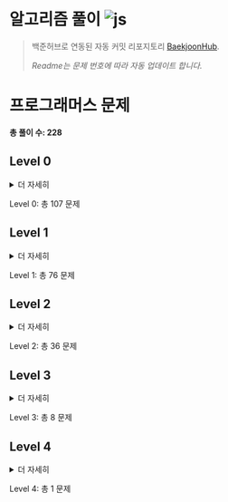 # 알고리즘 풀이 ![js](https://img.shields.io/badge/JavaScript-F7DF1E?style=for-the-badge&logo=JavaScript&logoColor=black)
> 백준허브로 연동된 자동 커밋 리포지토리 [BaekjoonHub](https://github.com/BaekjoonHub/BaekjoonHub).
>
> _Readme는 문제 번호에 따라 자동 업데이트 합니다._

# 프로그래머스 문제
**총 풀이 수: 228**

## Level 0
<details>
<summary>더 자세히</summary>
<div markdown=1>

| No.# | 코드 (내 풀이) | 풀어본 횟수 | 해결여부 | 최근 푼 날짜 |
| :----: | :-------------: | :-------: | :----: | :---------: |
| No.1 | [120583. 중복된 숫자 개수](https://github.com/chay140/Algorithms/tree/main/프로그래머스/0/120583. 중복된 숫자 개수) | 1 | O | 2025-07-21 |
| No.2 | [120585. 머쓱이보다 키 큰 사람](https://github.com/chay140/Algorithms/tree/main/프로그래머스/0/120585. 머쓱이보다 키 큰 사람) | 1 | O | 2025-07-17 |
| No.3 | [120802. 두 수의 합](https://github.com/chay140/Algorithms/tree/main/프로그래머스/0/120802. 두 수의 합) | 2 | O | 2024-10-22 |
| No.4 | [120803. 두 수의 차](https://github.com/chay140/Algorithms/tree/main/프로그래머스/0/120803. 두 수의 차) | 1 | O | 2024-10-17 |
| No.5 | [120804. 두 수의 곱](https://github.com/chay140/Algorithms/tree/main/프로그래머스/0/120804. 두 수의 곱) | 1 | O | 2024-10-17 |
| No.6 | [120805. 몫 구하기](https://github.com/chay140/Algorithms/tree/main/프로그래머스/0/120805. 몫 구하기) | 1 | O | 2024-10-18 |
| No.7 | [120806. 두 수의 나눗셈](https://github.com/chay140/Algorithms/tree/main/프로그래머스/0/120806. 두 수의 나눗셈) | 1 | O | 2024-10-18 |
| No.8 | [120807. 숫자 비교하기](https://github.com/chay140/Algorithms/tree/main/프로그래머스/0/120807. 숫자 비교하기) | 1 | O | 2024-10-18 |
| No.9 | [120808. 분수의 덧셈](https://github.com/chay140/Algorithms/tree/main/프로그래머스/0/120808. 분수의 덧셈) | 2 | O | 2024-10-23 |
| No.10 | [120809. 배열 두배 만들기](https://github.com/chay140/Algorithms/tree/main/프로그래머스/0/120809. 배열 두배 만들기) | 1 | O | 2024-10-23 |
| No.11 | [120810. 나머지 구하기](https://github.com/chay140/Algorithms/tree/main/프로그래머스/0/120810. 나머지 구하기) | 1 | O | 2024-10-23 |
| No.12 | [120811. 중앙값 구하기](https://github.com/chay140/Algorithms/tree/main/프로그래머스/0/120811. 중앙값 구하기) | 1 | O | 2024-10-27 |
| No.13 | [120812. 최빈값 구하기](https://github.com/chay140/Algorithms/tree/main/프로그래머스/0/120812. 최빈값 구하기) | 2 | O | 2025-07-17 |
| No.14 | [120813. 짝수는 싫어요](https://github.com/chay140/Algorithms/tree/main/프로그래머스/0/120813. 짝수는 싫어요) | 1 | O | 2024-10-27 |
| No.15 | [120814. 피자 나눠 먹기 （1）](https://github.com/chay140/Algorithms/tree/main/프로그래머스/0/120814. 피자 나눠 먹기 （1）) | 1 | O | 2025-06-16 |
| No.16 | [120815. 피자 나눠 먹기 （2）](https://github.com/chay140/Algorithms/tree/main/프로그래머스/0/120815. 피자 나눠 먹기 （2）) | 2 | O | 2025-07-18 |
| No.17 | [120816. 피자 나눠 먹기 （3）](https://github.com/chay140/Algorithms/tree/main/프로그래머스/0/120816. 피자 나눠 먹기 （3）) | 1 | O | 2025-07-19 |
| No.18 | [120817. 배열의 평균값](https://github.com/chay140/Algorithms/tree/main/프로그래머스/0/120817. 배열의 평균값) | 1 | O | 2024-10-18 |
| No.19 | [120818. 옷가게 할인 받기](https://github.com/chay140/Algorithms/tree/main/프로그래머스/0/120818. 옷가게 할인 받기) | 1 | O | 2025-07-20 |
| No.20 | [120819. 아이스 아메리카노](https://github.com/chay140/Algorithms/tree/main/프로그래머스/0/120819. 아이스 아메리카노) | 1 | O | 2025-07-20 |
| No.21 | [120820. 나이 출력](https://github.com/chay140/Algorithms/tree/main/프로그래머스/0/120820. 나이 출력) | 1 | O | 2024-10-18 |
| No.22 | [120821. 배열 뒤집기](https://github.com/chay140/Algorithms/tree/main/프로그래머스/0/120821. 배열 뒤집기) | 1 | O | 2024-12-11 |
| No.23 | [120822. 문자열 뒤집기](https://github.com/chay140/Algorithms/tree/main/프로그래머스/0/120822. 문자열 뒤집기) | 1 | O | 2025-01-01 |
| No.24 | [120823. 직각삼각형 출력하기](https://github.com/chay140/Algorithms/tree/main/프로그래머스/0/120823. 직각삼각형 출력하기) | 1 | O | 2025-07-20 |
| No.25 | [120824. 짝수 홀수 개수](https://github.com/chay140/Algorithms/tree/main/프로그래머스/0/120824. 짝수 홀수 개수) | 1 | O | 2024-12-09 |
| No.26 | [120825. 문자 반복 출력하기](https://github.com/chay140/Algorithms/tree/main/프로그래머스/0/120825. 문자 반복 출력하기) | 1 | O | 2025-07-20 |
| No.27 | [120826. 특정 문자 제거하기](https://github.com/chay140/Algorithms/tree/main/프로그래머스/0/120826. 특정 문자 제거하기) | 1 | O | 2024-12-30 |
| No.28 | [120829. 각도기](https://github.com/chay140/Algorithms/tree/main/프로그래머스/0/120829. 각도기) | 1 | O | 2024-10-18 |
| No.29 | [120830. 양꼬치](https://github.com/chay140/Algorithms/tree/main/프로그래머스/0/120830. 양꼬치) | 2 | O | 2024-10-27 |
| No.30 | [120831. 짝수의 합](https://github.com/chay140/Algorithms/tree/main/프로그래머스/0/120831. 짝수의 합) | 1 | O | 2024-10-18 |
| No.31 | [120833. 배열 자르기](https://github.com/chay140/Algorithms/tree/main/프로그래머스/0/120833. 배열 자르기) | 1 | O | 2024-12-16 |
| No.32 | [120834. 외계행성의 나이](https://github.com/chay140/Algorithms/tree/main/프로그래머스/0/120834. 외계행성의 나이) | 1 | O | 2025-07-21 |
| No.33 | [120835. 진료 순서 정하기](https://github.com/chay140/Algorithms/tree/main/프로그래머스/0/120835. 진료 순서 정하기) | 1 | O | 2025-07-21 |
| No.34 | [120836. 순서쌍의 개수](https://github.com/chay140/Algorithms/tree/main/프로그래머스/0/120836. 순서쌍의 개수) | 1 | O | 2025-07-21 |
| No.35 | [120837. 개미 군단](https://github.com/chay140/Algorithms/tree/main/프로그래머스/0/120837. 개미 군단) | 1 | O | 2025-07-21 |
| No.36 | [120838. 모스부호 （1）](https://github.com/chay140/Algorithms/tree/main/프로그래머스/0/120838. 모스부호 （1）) | 1 | O | 2025-07-23 |
| No.37 | [120839. 가위 바위 보](https://github.com/chay140/Algorithms/tree/main/프로그래머스/0/120839. 가위 바위 보) | 1 | O | 2025-07-23 |
| No.38 | [120840. 구슬을 나누는 경우의 수](https://github.com/chay140/Algorithms/tree/main/프로그래머스/0/120840. 구슬을 나누는 경우의 수) | 1 | O | 2025-07-23 |
| No.39 | [120841. 점의 위치 구하기](https://github.com/chay140/Algorithms/tree/main/프로그래머스/0/120841. 점의 위치 구하기) | 1 | O | 2025-07-21 |
| No.40 | [120842. 2차원으로 만들기](https://github.com/chay140/Algorithms/tree/main/프로그래머스/0/120842. 2차원으로 만들기) | 1 | O | 2025-07-23 |
| No.41 | [120843. 공 던지기](https://github.com/chay140/Algorithms/tree/main/프로그래머스/0/120843. 공 던지기) | 1 | O | 2025-07-24 |
| No.42 | [120844. 배열 회전시키기](https://github.com/chay140/Algorithms/tree/main/프로그래머스/0/120844. 배열 회전시키기) | 1 | O | 2025-07-24 |
| No.43 | [120847. 최댓값 만들기 （1）](https://github.com/chay140/Algorithms/tree/main/프로그래머스/0/120847. 최댓값 만들기 （1）) | 1 | O | 2024-10-28 |
| No.44 | [120849. 모음 제거](https://github.com/chay140/Algorithms/tree/main/프로그래머스/0/120849. 모음 제거) | 1 | O | 2025-06-16 |
| No.45 | [120854. 배열 원소의 길이](https://github.com/chay140/Algorithms/tree/main/프로그래머스/0/120854. 배열 원소의 길이) | 1 | O | 2024-12-13 |
| No.46 | [120889. 삼각형의 완성조건 （1）](https://github.com/chay140/Algorithms/tree/main/프로그래머스/0/120889. 삼각형의 완성조건 （1）) | 1 | O | 2025-07-21 |
| No.47 | [120898. 편지](https://github.com/chay140/Algorithms/tree/main/프로그래머스/0/120898. 편지) | 1 | O | 2024-10-27 |
| No.48 | [120903. 배열의 유사도](https://github.com/chay140/Algorithms/tree/main/프로그래머스/0/120903. 배열의 유사도) | 1 | O | 2024-11-07 |
| No.49 | [120905. n의 배수 고르기](https://github.com/chay140/Algorithms/tree/main/프로그래머스/0/120905. n의 배수 고르기) | 1 | O | 2025-07-21 |
| No.50 | [120906. 자릿수 더하기](https://github.com/chay140/Algorithms/tree/main/프로그래머스/0/120906. 자릿수 더하기) | 1 | O | 2025-06-16 |
| No.51 | [120908. 문자열안에 문자열](https://github.com/chay140/Algorithms/tree/main/프로그래머스/0/120908. 문자열안에 문자열) | 1 | O | 2025-07-21 |
| No.52 | [120909. 제곱수 판별하기](https://github.com/chay140/Algorithms/tree/main/프로그래머스/0/120909. 제곱수 판별하기) | 1 | O | 2025-06-16 |
| No.53 | [120910. 세균 증식](https://github.com/chay140/Algorithms/tree/main/프로그래머스/0/120910. 세균 증식) | 1 | O | 2024-12-09 |
| No.54 | [120956. 옹알이 （1）](https://github.com/chay140/Algorithms/tree/main/프로그래머스/0/120956. 옹알이 （1）) | 1 | O | 2024-10-21 |
| No.55 | [181879. 길이에 따른 연산](https://github.com/chay140/Algorithms/tree/main/프로그래머스/0/181879. 길이에 따른 연산) | 1 | O | 2025-07-19 |
| No.56 | [181882. 조건에 맞게 수열 변환하기 1](https://github.com/chay140/Algorithms/tree/main/프로그래머스/0/181882. 조건에 맞게 수열 변환하기 1) | 1 | O | 2025-07-19 |
| No.57 | [181884. n보다 커질 때까지 더하기](https://github.com/chay140/Algorithms/tree/main/프로그래머스/0/181884. n보다 커질 때까지 더하기) | 2 | O | 2025-07-19 |
| No.58 | [181886. 5명씩](https://github.com/chay140/Algorithms/tree/main/프로그래머스/0/181886. 5명씩) | 1 | O | 2025-07-21 |
| No.59 | [181906. 접두사인지 확인하기](https://github.com/chay140/Algorithms/tree/main/프로그래머스/0/181906. 접두사인지 확인하기) | 1 | O | 2025-07-24 |
| No.60 | [181907. 문자열의 앞의 n글자](https://github.com/chay140/Algorithms/tree/main/프로그래머스/0/181907. 문자열의 앞의 n글자) | 1 | O | 2025-07-24 |
| No.61 | [181908. 접미사인지 확인하기](https://github.com/chay140/Algorithms/tree/main/프로그래머스/0/181908. 접미사인지 확인하기) | 2 | O | 2025-07-23 |
| No.62 | [181909. 접미사 배열](https://github.com/chay140/Algorithms/tree/main/프로그래머스/0/181909. 접미사 배열) | 1 | O | 2025-07-23 |
| No.63 | [181910. 문자열의 뒤의 n글자](https://github.com/chay140/Algorithms/tree/main/프로그래머스/0/181910. 문자열의 뒤의 n글자) | 1 | O | 2025-07-23 |
| No.64 | [181911. 부분 문자열 이어 붙여 문자열 만들기](https://github.com/chay140/Algorithms/tree/main/프로그래머스/0/181911. 부분 문자열 이어 붙여 문자열 만들기) | 1 | O | 2025-07-23 |
| No.65 | [181912. 배열 만들기 5](https://github.com/chay140/Algorithms/tree/main/프로그래머스/0/181912. 배열 만들기 5) | 1 | O | 2025-07-23 |
| No.66 | [181913. 문자열 여러 번 뒤집기](https://github.com/chay140/Algorithms/tree/main/프로그래머스/0/181913. 문자열 여러 번 뒤집기) | 1 | O | 2025-07-21 |
| No.67 | [181914. 9로 나눈 나머지](https://github.com/chay140/Algorithms/tree/main/프로그래머스/0/181914. 9로 나눈 나머지) | 2 | O | 2025-07-21 |
| No.68 | [181915. 글자 이어 붙여 문자열 만들기](https://github.com/chay140/Algorithms/tree/main/프로그래머스/0/181915. 글자 이어 붙여 문자열 만들기) | 2 | O | 2025-07-21 |
| No.69 | [181916. 주사위 게임 3](https://github.com/chay140/Algorithms/tree/main/프로그래머스/0/181916. 주사위 게임 3) | 2 | O | 2025-07-21 |
| No.70 | [181917. 간단한 논리 연산](https://github.com/chay140/Algorithms/tree/main/프로그래머스/0/181917. 간단한 논리 연산) | 1 | O | 2025-07-21 |
| No.71 | [181918. 배열 만들기 4](https://github.com/chay140/Algorithms/tree/main/프로그래머스/0/181918. 배열 만들기 4) | 2 | O | 2025-07-20 |
| No.72 | [181919. 콜라츠 수열 만들기](https://github.com/chay140/Algorithms/tree/main/프로그래머스/0/181919. 콜라츠 수열 만들기) | 1 | O | 2025-07-20 |
| No.73 | [181921. 배열 만들기 2](https://github.com/chay140/Algorithms/tree/main/프로그래머스/0/181921. 배열 만들기 2) | 1 | O | 2025-07-20 |
| No.74 | [181922. 수열과 구간 쿼리 4](https://github.com/chay140/Algorithms/tree/main/프로그래머스/0/181922. 수열과 구간 쿼리 4) | 1 | O | 2025-07-19 |
| No.75 | [181923. 수열과 구간 쿼리 2](https://github.com/chay140/Algorithms/tree/main/프로그래머스/0/181923. 수열과 구간 쿼리 2) | 1 | O | 2025-07-19 |
| No.76 | [181924. 수열과 구간 쿼리 3](https://github.com/chay140/Algorithms/tree/main/프로그래머스/0/181924. 수열과 구간 쿼리 3) | 2 | O | 2025-07-18 |
| No.77 | [181925. 수 조작하기 2](https://github.com/chay140/Algorithms/tree/main/프로그래머스/0/181925. 수 조작하기 2) | 2 | O | 2025-07-18 |
| No.78 | [181926. 수 조작하기 1](https://github.com/chay140/Algorithms/tree/main/프로그래머스/0/181926. 수 조작하기 1) | 2 | O | 2025-07-18 |
| No.79 | [181927. 마지막 두 원소](https://github.com/chay140/Algorithms/tree/main/프로그래머스/0/181927. 마지막 두 원소) | 2 | O | 2025-07-18 |
| No.80 | [181928. 이어 붙인 수](https://github.com/chay140/Algorithms/tree/main/프로그래머스/0/181928. 이어 붙인 수) | 1 | O | 2025-07-18 |
| No.81 | [181929. 원소들의 곱과 합](https://github.com/chay140/Algorithms/tree/main/프로그래머스/0/181929. 원소들의 곱과 합) | 1 | O | 2025-07-18 |
| No.82 | [181930. 주사위 게임 2](https://github.com/chay140/Algorithms/tree/main/프로그래머스/0/181930. 주사위 게임 2) | 1 | O | 2025-07-18 |
| No.83 | [181931. 등차수열의 특정한 항만 더하기](https://github.com/chay140/Algorithms/tree/main/프로그래머스/0/181931. 등차수열의 특정한 항만 더하기) | 2 | O | 2025-07-18 |
| No.84 | [181932. 코드 처리하기](https://github.com/chay140/Algorithms/tree/main/프로그래머스/0/181932. 코드 처리하기) | 1 | O | 2025-07-18 |
| No.85 | [181933. flag에 따라 다른 값 반환하기](https://github.com/chay140/Algorithms/tree/main/프로그래머스/0/181933. flag에 따라 다른 값 반환하기) | 1 | O | 2024-10-25 |
| No.86 | [181934. 조건 문자열](https://github.com/chay140/Algorithms/tree/main/프로그래머스/0/181934. 조건 문자열) | 1 | O | 2025-07-17 |
| No.87 | [181935. 홀짝에 따라 다른 값 반환하기](https://github.com/chay140/Algorithms/tree/main/프로그래머스/0/181935. 홀짝에 따라 다른 값 반환하기) | 1 | O | 2025-07-17 |
| No.88 | [181936. 공배수](https://github.com/chay140/Algorithms/tree/main/프로그래머스/0/181936. 공배수) | 1 | O | 2025-06-17 |
| No.89 | [181937. n의 배수](https://github.com/chay140/Algorithms/tree/main/프로그래머스/0/181937. n의 배수) | 1 | O | 2024-10-25 |
| No.90 | [181938. 두 수의 연산값 비교하기](https://github.com/chay140/Algorithms/tree/main/프로그래머스/0/181938. 두 수의 연산값 비교하기) | 1 | O | 2025-07-17 |
| No.91 | [181939. 더 크게 합치기](https://github.com/chay140/Algorithms/tree/main/프로그래머스/0/181939. 더 크게 합치기) | 1 | O | 2025-07-17 |
| No.92 | [181940. 문자열 곱하기](https://github.com/chay140/Algorithms/tree/main/프로그래머스/0/181940. 문자열 곱하기) | 1 | O | 2025-07-11 |
| No.93 | [181941. 문자 리스트를 문자열로 변환하기](https://github.com/chay140/Algorithms/tree/main/프로그래머스/0/181941. 문자 리스트를 문자열로 변환하기) | 1 | O | 2025-07-11 |
| No.94 | [181942. 문자열 섞기](https://github.com/chay140/Algorithms/tree/main/프로그래머스/0/181942. 문자열 섞기) | 1 | O | 2025-07-11 |
| No.95 | [181943. 문자열 겹쳐쓰기](https://github.com/chay140/Algorithms/tree/main/프로그래머스/0/181943. 문자열 겹쳐쓰기) | 1 | O | 2025-06-17 |
| No.96 | [181944. 홀짝 구분하기](https://github.com/chay140/Algorithms/tree/main/프로그래머스/0/181944. 홀짝 구분하기) | 1 | O | 2025-04-04 |
| No.97 | [181945. 문자열 돌리기](https://github.com/chay140/Algorithms/tree/main/프로그래머스/0/181945. 문자열 돌리기) | 1 | O | 2025-04-04 |
| No.98 | [181946. 문자열 붙여서 출력하기](https://github.com/chay140/Algorithms/tree/main/프로그래머스/0/181946. 문자열 붙여서 출력하기) | 1 | O | 2024-10-25 |
| No.99 | [181947. 덧셈식 출력하기](https://github.com/chay140/Algorithms/tree/main/프로그래머스/0/181947. 덧셈식 출력하기) | 1 | O | 2025-04-04 |
| No.100 | [181948. 특수문자 출력하기](https://github.com/chay140/Algorithms/tree/main/프로그래머스/0/181948. 특수문자 출력하기) | 1 | O | 2025-03-12 |
| No.101 | [181949. 대소문자 바꿔서 출력하기](https://github.com/chay140/Algorithms/tree/main/프로그래머스/0/181949. 대소문자 바꿔서 출력하기) | 1 | O | 2025-03-09 |
| No.102 | [181950. 문자열 반복해서 출력하기](https://github.com/chay140/Algorithms/tree/main/프로그래머스/0/181950. 문자열 반복해서 출력하기) | 1 | O | 2025-03-09 |
| No.103 | [181951. a와 b 출력하기](https://github.com/chay140/Algorithms/tree/main/프로그래머스/0/181951. a와 b 출력하기) | 1 | O | 2024-12-29 |
| No.104 | [181952. 문자열 출력하기](https://github.com/chay140/Algorithms/tree/main/프로그래머스/0/181952. 문자열 출력하기) | 1 | O | 2024-10-23 |
| No.105 | [250132. ［PCCE 기출문제］ 2번 ／ 피타고라스의 정리](https://github.com/chay140/Algorithms/tree/main/프로그래머스/0/250132. ［PCCE 기출문제］ 2번 ／ 피타고라스의 정리) | 1 | O | 2025-07-18 |
| No.106 | [340205. ［PCCE 기출문제］ 3번 ／ 수 나누기](https://github.com/chay140/Algorithms/tree/main/프로그래머스/0/340205. ［PCCE 기출문제］ 3번 ／ 수 나누기) | 1 | O | 2025-07-18 |
| No.107 | [340206. ［PCCE 기출문제］ 2번 ／ 각도 합치기](https://github.com/chay140/Algorithms/tree/main/프로그래머스/0/340206. ［PCCE 기출문제］ 2번 ／ 각도 합치기) | 1 | O | 2025-07-18 |

<br>
</div>
</details>

Level 0: 총 107 문제

## Level 1
<details>
<summary>더 자세히</summary>
<div markdown=1>

| No.# | 코드 (내 풀이) | 풀어본 횟수 | 해결여부 | 최근 푼 날짜 |
| :----: | :-------------: | :-------: | :----: | :---------: |
| No.1 | [118666. 성격 유형 검사하기](https://github.com/chay140/Algorithms/tree/main/프로그래머스/1/118666. 성격 유형 검사하기) | 1 | O | 2024-12-10 |
| No.2 | [12901. 2016년](https://github.com/chay140/Algorithms/tree/main/프로그래머스/1/12901. 2016년) | 1 | O | 2024-11-13 |
| No.3 | [12903. 가운데 글자 가져오기](https://github.com/chay140/Algorithms/tree/main/프로그래머스/1/12903. 가운데 글자 가져오기) | 1 | O | 2024-10-22 |
| No.4 | [12906. 같은 숫자는 싫어](https://github.com/chay140/Algorithms/tree/main/프로그래머스/1/12906. 같은 숫자는 싫어) | 3 | O | 2024-11-15 |
| No.5 | [12910. 나누어 떨어지는 숫자 배열](https://github.com/chay140/Algorithms/tree/main/프로그래머스/1/12910. 나누어 떨어지는 숫자 배열) | 1 | O | 2024-10-21 |
| No.6 | [12912. 두 정수 사이의 합](https://github.com/chay140/Algorithms/tree/main/프로그래머스/1/12912. 두 정수 사이의 합) | 1 | O | 2024-10-21 |
| No.7 | [12915. 문자열 내 마음대로 정렬하기](https://github.com/chay140/Algorithms/tree/main/프로그래머스/1/12915. 문자열 내 마음대로 정렬하기) | 2 | O | 2024-11-05 |
| No.8 | [12916. 문자열 내 p와 y의 개수](https://github.com/chay140/Algorithms/tree/main/프로그래머스/1/12916. 문자열 내 p와 y의 개수) | 1 | O | 2024-10-28 |
| No.9 | [12917. 문자열 내림차순으로 배치하기](https://github.com/chay140/Algorithms/tree/main/프로그래머스/1/12917. 문자열 내림차순으로 배치하기) | 1 | O | 2024-10-22 |
| No.10 | [12918. 문자열 다루기 기본](https://github.com/chay140/Algorithms/tree/main/프로그래머스/1/12918. 문자열 다루기 기본) | 1 | O | 2024-10-23 |
| No.11 | [12919. 서울에서 김서방 찾기](https://github.com/chay140/Algorithms/tree/main/프로그래머스/1/12919. 서울에서 김서방 찾기) | 1 | O | 2024-10-21 |
| No.12 | [12921. 소수 찾기](https://github.com/chay140/Algorithms/tree/main/프로그래머스/1/12921. 소수 찾기) | 1 | O | 2025-07-20 |
| No.13 | [12922. 수박수박수박수박수박수？](https://github.com/chay140/Algorithms/tree/main/프로그래머스/1/12922. 수박수박수박수박수박수？) | 1 | O | 2024-10-22 |
| No.14 | [12925. 문자열을 정수로 바꾸기](https://github.com/chay140/Algorithms/tree/main/프로그래머스/1/12925. 문자열을 정수로 바꾸기) | 1 | O | 2024-10-21 |
| No.15 | [12926. 시저 암호](https://github.com/chay140/Algorithms/tree/main/프로그래머스/1/12926. 시저 암호) | 1 | O | 2024-11-01 |
| No.16 | [12928. 약수의 합](https://github.com/chay140/Algorithms/tree/main/프로그래머스/1/12928. 약수의 합) | 1 | O | 2024-10-18 |
| No.17 | [12930. 이상한 문자 만들기](https://github.com/chay140/Algorithms/tree/main/프로그래머스/1/12930. 이상한 문자 만들기) | 1 | O | 2024-10-30 |
| No.18 | [12931. 자릿수 더하기](https://github.com/chay140/Algorithms/tree/main/프로그래머스/1/12931. 자릿수 더하기) | 1 | O | 2024-10-18 |
| No.19 | [12932. 자연수 뒤집어 배열로 만들기](https://github.com/chay140/Algorithms/tree/main/프로그래머스/1/12932. 자연수 뒤집어 배열로 만들기) | 1 | O | 2024-10-21 |
| No.20 | [12933. 정수 내림차순으로 배치하기](https://github.com/chay140/Algorithms/tree/main/프로그래머스/1/12933. 정수 내림차순으로 배치하기) | 1 | O | 2024-10-21 |
| No.21 | [12934. 정수 제곱근 판별](https://github.com/chay140/Algorithms/tree/main/프로그래머스/1/12934. 정수 제곱근 판별) | 1 | O | 2024-10-21 |
| No.22 | [12935. 제일 작은 수 제거하기](https://github.com/chay140/Algorithms/tree/main/프로그래머스/1/12935. 제일 작은 수 제거하기) | 1 | O | 2024-10-22 |
| No.23 | [12937. 짝수와 홀수](https://github.com/chay140/Algorithms/tree/main/프로그래머스/1/12937. 짝수와 홀수) | 1 | O | 2024-10-18 |
| No.24 | [12940. 최대공약수와 최소공배수](https://github.com/chay140/Algorithms/tree/main/프로그래머스/1/12940. 최대공약수와 최소공배수) | 1 | O | 2024-10-28 |
| No.25 | [12943. 콜라츠 추측](https://github.com/chay140/Algorithms/tree/main/프로그래머스/1/12943. 콜라츠 추측) | 1 | O | 2024-10-21 |
| No.26 | [12944. 평균 구하기](https://github.com/chay140/Algorithms/tree/main/프로그래머스/1/12944. 평균 구하기) | 1 | O | 2024-10-18 |
| No.27 | [12947. 하샤드 수](https://github.com/chay140/Algorithms/tree/main/프로그래머스/1/12947. 하샤드 수) | 1 | O | 2024-10-21 |
| No.28 | [12948. 핸드폰 번호 가리기](https://github.com/chay140/Algorithms/tree/main/프로그래머스/1/12948. 핸드폰 번호 가리기) | 2 | O | 2024-10-22 |
| No.29 | [12950. 행렬의 덧셈](https://github.com/chay140/Algorithms/tree/main/프로그래머스/1/12950. 행렬의 덧셈) | 2 | O | 2024-10-24 |
| No.30 | [12954. x만큼 간격이 있는 n개의 숫자](https://github.com/chay140/Algorithms/tree/main/프로그래머스/1/12954. x만큼 간격이 있는 n개의 숫자) | 2 | O | 2024-10-18 |
| No.31 | [12969. 직사각형 별찍기](https://github.com/chay140/Algorithms/tree/main/프로그래머스/1/12969. 직사각형 별찍기) | 1 | O | 2024-10-25 |
| No.32 | [12977. 소수 만들기](https://github.com/chay140/Algorithms/tree/main/프로그래머스/1/12977. 소수 만들기) | 1 | O | 2024-11-03 |
| No.33 | [12982. 예산](https://github.com/chay140/Algorithms/tree/main/프로그래머스/1/12982. 예산) | 1 | O | 2024-10-28 |
| No.34 | [131128. 숫자 짝꿍](https://github.com/chay140/Algorithms/tree/main/프로그래머스/1/131128. 숫자 짝꿍) | 1 | O | 2024-12-02 |
| No.35 | [131705. 삼총사](https://github.com/chay140/Algorithms/tree/main/프로그래머스/1/131705. 삼총사) | 1 | O | 2024-10-30 |
| No.36 | [132267. 콜라 문제](https://github.com/chay140/Algorithms/tree/main/프로그래머스/1/132267. 콜라 문제) | 1 | O | 2024-11-11 |
| No.37 | [133499. 옹알이 （2）](https://github.com/chay140/Algorithms/tree/main/프로그래머스/1/133499. 옹알이 （2）) | 2 | O | 2024-11-26 |
| No.38 | [133502. 햄버거 만들기](https://github.com/chay140/Algorithms/tree/main/프로그래머스/1/133502. 햄버거 만들기) | 1 | O | 2024-12-09 |
| No.39 | [134240. 푸드 파이트 대회](https://github.com/chay140/Algorithms/tree/main/프로그래머스/1/134240. 푸드 파이트 대회) | 1 | O | 2024-11-08 |
| No.40 | [135808. 과일 장수](https://github.com/chay140/Algorithms/tree/main/프로그래머스/1/135808. 과일 장수) | 2 | O | 2024-11-19 |
| No.41 | [136798. 기사단원의 무기](https://github.com/chay140/Algorithms/tree/main/프로그래머스/1/136798. 기사단원의 무기) | 1 | O | 2024-11-22 |
| No.42 | [138477. 명예의 전당 （1）](https://github.com/chay140/Algorithms/tree/main/프로그래머스/1/138477. 명예의 전당 （1）) | 1 | O | 2024-11-12 |
| No.43 | [140108. 문자열 나누기](https://github.com/chay140/Algorithms/tree/main/프로그래머스/1/140108. 문자열 나누기) | 1 | O | 2024-12-04 |
| No.44 | [142086. 가장 가까운 같은 글자](https://github.com/chay140/Algorithms/tree/main/프로그래머스/1/142086. 가장 가까운 같은 글자) | 1 | O | 2024-11-08 |
| No.45 | [147355. 크기가 작은 부분문자열](https://github.com/chay140/Algorithms/tree/main/프로그래머스/1/147355. 크기가 작은 부분문자열) | 1 | O | 2024-10-28 |
| No.46 | [150370. 개인정보 수집 유효기간](https://github.com/chay140/Algorithms/tree/main/프로그래머스/1/150370. 개인정보 수집 유효기간) | 1 | O | 2024-12-15 |
| No.47 | [155652. 둘만의 암호](https://github.com/chay140/Algorithms/tree/main/프로그래머스/1/155652. 둘만의 암호) | 1 | O | 2024-12-08 |
| No.48 | [159994. 카드 뭉치](https://github.com/chay140/Algorithms/tree/main/프로그래머스/1/159994. 카드 뭉치) | 1 | O | 2024-11-15 |
| No.49 | [160586. 대충 만든 자판](https://github.com/chay140/Algorithms/tree/main/프로그래머스/1/160586. 대충 만든 자판) | 1 | O | 2024-12-08 |
| No.50 | [161989. 덧칠하기](https://github.com/chay140/Algorithms/tree/main/프로그래머스/1/161989. 덧칠하기) | 1 | O | 2024-11-21 |
| No.51 | [161990. 바탕화면 정리](https://github.com/chay140/Algorithms/tree/main/프로그래머스/1/161990. 바탕화면 정리) | 1 | O | 2024-12-12 |
| No.52 | [172928. 공원 산책](https://github.com/chay140/Algorithms/tree/main/프로그래머스/1/172928. 공원 산책) | 1 | O | 2024-12-17 |
| No.53 | [17681. ［1차］ 비밀지도](https://github.com/chay140/Algorithms/tree/main/프로그래머스/1/17681. ［1차］ 비밀지도) | 1 | O | 2025-04-03 |
| No.54 | [17682. ［1차］ 다트 게임](https://github.com/chay140/Algorithms/tree/main/프로그래머스/1/17682. ［1차］ 다트 게임) | 1 | O | 2025-07-24 |
| No.55 | [176963. 추억 점수](https://github.com/chay140/Algorithms/tree/main/프로그래머스/1/176963. 추억 점수) | 1 | O | 2025-07-20 |
| No.56 | [178871. 달리기 경주](https://github.com/chay140/Algorithms/tree/main/프로그래머스/1/178871. 달리기 경주) | 1 | O | 2024-12-15 |
| No.57 | [1845. 폰켓몬](https://github.com/chay140/Algorithms/tree/main/프로그래머스/1/1845. 폰켓몬) | 3 | O | 2025-07-06 |
| No.58 | [258712. 가장 많이 받은 선물](https://github.com/chay140/Algorithms/tree/main/프로그래머스/1/258712. 가장 많이 받은 선물) | 1 | O | 2025-04-05 |
| No.59 | [340213. ［PCCP 기출문제］ 1번 ／ 동영상 재생기](https://github.com/chay140/Algorithms/tree/main/프로그래머스/1/340213. ［PCCP 기출문제］ 1번 ／ 동영상 재생기) | 2 | O | 2025-01-01 |
| No.60 | [42576. 완주하지 못한 선수](https://github.com/chay140/Algorithms/tree/main/프로그래머스/1/42576. 완주하지 못한 선수) | 3 | O | 2025-07-04 |
| No.61 | [42748. K번째수](https://github.com/chay140/Algorithms/tree/main/프로그래머스/1/42748. K번째수) | 1 | O | 2024-11-06 |
| No.62 | [42840. 모의고사](https://github.com/chay140/Algorithms/tree/main/프로그래머스/1/42840. 모의고사) | 1 | O | 2024-11-20 |
| No.63 | [42862. 체육복](https://github.com/chay140/Algorithms/tree/main/프로그래머스/1/42862. 체육복) | 1 | O | 2024-11-15 |
| No.64 | [42889. 실패율](https://github.com/chay140/Algorithms/tree/main/프로그래머스/1/42889. 실패율) | 2 | O | 2025-07-21 |
| No.65 | [68644. 두 개 뽑아서 더하기](https://github.com/chay140/Algorithms/tree/main/프로그래머스/1/68644. 두 개 뽑아서 더하기) | 1 | O | 2024-11-07 |
| No.66 | [68935. 3진법 뒤집기](https://github.com/chay140/Algorithms/tree/main/프로그래머스/1/68935. 3진법 뒤집기) | 1 | O | 2024-10-29 |
| No.67 | [70128. 내적](https://github.com/chay140/Algorithms/tree/main/프로그래머스/1/70128. 내적) | 1 | O | 2024-10-22 |
| No.68 | [76501. 음양 더하기](https://github.com/chay140/Algorithms/tree/main/프로그래머스/1/76501. 음양 더하기) | 1 | O | 2024-10-21 |
| No.69 | [77484. 로또의 최고 순위와 최저 순위](https://github.com/chay140/Algorithms/tree/main/프로그래머스/1/77484. 로또의 최고 순위와 최저 순위) | 1 | O | 2024-11-25 |
| No.70 | [77884. 약수의 개수와 덧셈](https://github.com/chay140/Algorithms/tree/main/프로그래머스/1/77884. 약수의 개수와 덧셈) | 1 | O | 2024-10-22 |
| No.71 | [81301. 숫자 문자열과 영단어](https://github.com/chay140/Algorithms/tree/main/프로그래머스/1/81301. 숫자 문자열과 영단어) | 1 | O | 2024-11-04 |
| No.72 | [82612. 부족한 금액 계산하기](https://github.com/chay140/Algorithms/tree/main/프로그래머스/1/82612. 부족한 금액 계산하기) | 1 | O | 2024-10-22 |
| No.73 | [86051. 없는 숫자 더하기](https://github.com/chay140/Algorithms/tree/main/프로그래머스/1/86051. 없는 숫자 더하기) | 1 | O | 2024-10-22 |
| No.74 | [86491. 최소직사각형](https://github.com/chay140/Algorithms/tree/main/프로그래머스/1/86491. 최소직사각형) | 1 | O | 2024-10-28 |
| No.75 | [87389. 나머지가 1이 되는 수 찾기](https://github.com/chay140/Algorithms/tree/main/프로그래머스/1/87389. 나머지가 1이 되는 수 찾기) | 1 | O | 2024-10-18 |
| No.76 | [92334. 신고 결과 받기](https://github.com/chay140/Algorithms/tree/main/프로그래머스/1/92334. 신고 결과 받기) | 1 | O | 2024-12-18 |

<br>
</div>
</details>

Level 1: 총 76 문제

## Level 2
<details>
<summary>더 자세히</summary>
<div markdown=1>

| No.# | 코드 (내 풀이) | 풀어본 횟수 | 해결여부 | 최근 푼 날짜 |
| :----: | :-------------: | :-------: | :----: | :---------: |
| No.1 | [12909. 올바른 괄호](https://github.com/chay140/Algorithms/tree/main/프로그래머스/2/12909. 올바른 괄호) | 1 | O | 2024-11-04 |
| No.2 | [12911. 다음 큰 숫자](https://github.com/chay140/Algorithms/tree/main/프로그래머스/2/12911. 다음 큰 숫자) | 1 | O | 2024-12-03 |
| No.3 | [12914. 멀리 뛰기](https://github.com/chay140/Algorithms/tree/main/프로그래머스/2/12914. 멀리 뛰기) | 1 | O | 2024-12-25 |
| No.4 | [12924. 숫자의 표현](https://github.com/chay140/Algorithms/tree/main/프로그래머스/2/12924. 숫자의 표현) | 2 | O | 2024-11-18 |
| No.5 | [12939. 최댓값과 최솟값](https://github.com/chay140/Algorithms/tree/main/프로그래머스/2/12939. 최댓값과 최솟값) | 1 | O | 2024-11-03 |
| No.6 | [12941. 최솟값 만들기](https://github.com/chay140/Algorithms/tree/main/프로그래머스/2/12941. 최솟값 만들기) | 1 | O | 2024-11-05 |
| No.7 | [12945. 피보나치 수](https://github.com/chay140/Algorithms/tree/main/프로그래머스/2/12945. 피보나치 수) | 1 | O | 2024-12-05 |
| No.8 | [12946. 하노이의 탑](https://github.com/chay140/Algorithms/tree/main/프로그래머스/2/12946. 하노이의 탑) | 1 | O | 2025-01-01 |
| No.9 | [12951. JadenCase 문자열 만들기](https://github.com/chay140/Algorithms/tree/main/프로그래머스/2/12951. JadenCase 문자열 만들기) | 1 | O | 2024-11-05 |
| No.10 | [12953. N개의 최소공배수](https://github.com/chay140/Algorithms/tree/main/프로그래머스/2/12953. N개의 최소공배수) | 1 | O | 2024-12-23 |
| No.11 | [12973. 짝지어 제거하기](https://github.com/chay140/Algorithms/tree/main/프로그래머스/2/12973. 짝지어 제거하기) | 1 | O | 2024-12-06 |
| No.12 | [12980. 점프와 순간 이동](https://github.com/chay140/Algorithms/tree/main/프로그래머스/2/12980. 점프와 순간 이동) | 1 | O | 2025-04-08 |
| No.13 | [12981. 영어 끝말잇기](https://github.com/chay140/Algorithms/tree/main/프로그래머스/2/12981. 영어 끝말잇기) | 1 | O | 2025-04-08 |
| No.14 | [12985. 예상 대진표](https://github.com/chay140/Algorithms/tree/main/프로그래머스/2/12985. 예상 대진표) | 1 | O | 2024-12-24 |
| No.15 | [131701. 연속 부분 수열 합의 개수](https://github.com/chay140/Algorithms/tree/main/프로그래머스/2/131701. 연속 부분 수열 합의 개수) | 1 | O | 2024-12-31 |
| No.16 | [138476. 귤 고르기](https://github.com/chay140/Algorithms/tree/main/프로그래머스/2/138476. 귤 고르기) | 1 | O | 2024-12-26 |
| No.17 | [154539. 뒤에 있는 큰 수 찾기](https://github.com/chay140/Algorithms/tree/main/프로그래머스/2/154539. 뒤에 있는 큰 수 찾기) | 2 | O | 2024-12-27 |
| No.18 | [176962. 과제 진행하기](https://github.com/chay140/Algorithms/tree/main/프로그래머스/2/176962. 과제 진행하기) | 2 | O | 2024-10-25 |
| No.19 | [178870. 연속된 부분 수열의 합](https://github.com/chay140/Algorithms/tree/main/프로그래머스/2/178870. 연속된 부분 수열의 합) | 1 | O | 2024-10-31 |
| No.20 | [1844. 게임 맵 최단거리](https://github.com/chay140/Algorithms/tree/main/프로그래머스/2/1844. 게임 맵 최단거리) | 1 | O | 2025-04-20 |
| No.21 | [42577. 전화번호 목록](https://github.com/chay140/Algorithms/tree/main/프로그래머스/2/42577. 전화번호 목록) | 3 | O | 2025-07-04 |
| No.22 | [42578. 의상](https://github.com/chay140/Algorithms/tree/main/프로그래머스/2/42578. 의상) | 1 | O | 2025-04-19 |
| No.23 | [42586. 기능개발](https://github.com/chay140/Algorithms/tree/main/프로그래머스/2/42586. 기능개발) | 1 | O | 2025-05-09 |
| No.24 | [42587. 프로세스](https://github.com/chay140/Algorithms/tree/main/프로그래머스/2/42587. 프로세스) | 1 | O | 2025-06-01 |
| No.25 | [42626. 더 맵게](https://github.com/chay140/Algorithms/tree/main/프로그래머스/2/42626. 더 맵게) | 1 | O | 2025-07-16 |
| No.26 | [42746. 가장 큰 수](https://github.com/chay140/Algorithms/tree/main/프로그래머스/2/42746. 가장 큰 수) | 1 | O | 2025-04-18 |
| No.27 | [42747. H－Index](https://github.com/chay140/Algorithms/tree/main/프로그래머스/2/42747. H－Index) | 1 | O | 2025-01-03 |
| No.28 | [42839. 소수 찾기](https://github.com/chay140/Algorithms/tree/main/프로그래머스/2/42839. 소수 찾기) | 1 | O | 2025-04-19 |
| No.29 | [42842. 카펫](https://github.com/chay140/Algorithms/tree/main/프로그래머스/2/42842. 카펫) | 1 | O | 2024-12-23 |
| No.30 | [42885. 구명보트](https://github.com/chay140/Algorithms/tree/main/프로그래머스/2/42885. 구명보트) | 1 | O | 2025-03-01 |
| No.31 | [43165. 타겟 넘버](https://github.com/chay140/Algorithms/tree/main/프로그래머스/2/43165. 타겟 넘버) | 3 | O | 2025-07-09 |
| No.32 | [68645. 삼각 달팽이](https://github.com/chay140/Algorithms/tree/main/프로그래머스/2/68645. 삼각 달팽이) | 1 | O | 2025-04-03 |
| No.33 | [68936. 쿼드압축 후 개수 세기](https://github.com/chay140/Algorithms/tree/main/프로그래머스/2/68936. 쿼드압축 후 개수 세기) | 1 | O | 2025-04-03 |
| No.34 | [70129. 이진 변환 반복하기](https://github.com/chay140/Algorithms/tree/main/프로그래머스/2/70129. 이진 변환 반복하기) | 2 | O | 2024-12-20 |
| No.35 | [76502. 괄호 회전하기](https://github.com/chay140/Algorithms/tree/main/프로그래머스/2/76502. 괄호 회전하기) | 1 | O | 2024-12-29 |
| No.36 | [86971. 전력망을 둘로 나누기](https://github.com/chay140/Algorithms/tree/main/프로그래머스/2/86971. 전력망을 둘로 나누기) | 1 | O | 2025-04-07 |

<br>
</div>
</details>

Level 2: 총 36 문제

## Level 3
<details>
<summary>더 자세히</summary>
<div markdown=1>

| No.# | 코드 (내 풀이) | 풀어본 횟수 | 해결여부 | 최근 푼 날짜 |
| :----: | :-------------: | :-------: | :----: | :---------: |
| No.1 | [42579. 베스트앨범](https://github.com/chay140/Algorithms/tree/main/프로그래머스/3/42579. 베스트앨범) | 1 | O | 2025-04-19 |
| No.2 | [42892. 길 찾기 게임](https://github.com/chay140/Algorithms/tree/main/프로그래머스/3/42892. 길 찾기 게임) | 1 | O | 2025-04-20 |
| No.3 | [42895. N으로 표현](https://github.com/chay140/Algorithms/tree/main/프로그래머스/3/42895. N으로 표현) | 1 | O | 2025-04-19 |
| No.4 | [42898. 등굣길](https://github.com/chay140/Algorithms/tree/main/프로그래머스/3/42898. 등굣길) | 2 | O | 2025-04-19 |
| No.5 | [43105. 정수 삼각형](https://github.com/chay140/Algorithms/tree/main/프로그래머스/3/43105. 정수 삼각형) | 1 | O | 2024-12-08 |
| No.6 | [43162. 네트워크](https://github.com/chay140/Algorithms/tree/main/프로그래머스/3/43162. 네트워크) | 2 | O | 2025-04-20 |
| No.7 | [43163. 단어 변환](https://github.com/chay140/Algorithms/tree/main/프로그래머스/3/43163. 단어 변환) | 1 | O | 2025-07-04 |
| No.8 | [92343. 양과 늑대](https://github.com/chay140/Algorithms/tree/main/프로그래머스/3/92343. 양과 늑대) | 1 | O | 2025-04-20 |

<br>
</div>
</details>

Level 3: 총 8 문제

## Level 4
<details>
<summary>더 자세히</summary>
<div markdown=1>

| No.# | 코드 (내 풀이) | 풀어본 횟수 | 해결여부 | 최근 푼 날짜 |
| :----: | :-------------: | :-------: | :----: | :---------: |
| No.1 | [1843. 사칙연산](https://github.com/chay140/Algorithms/tree/main/프로그래머스/4/1843. 사칙연산) | 1 | O | 2025-04-20 |

<br>
</div>
</details>

Level 4: 총 1 문제
